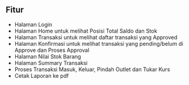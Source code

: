 
## Fitur

- Halaman Login
- Halaman Home untuk melihat Posisi Total Saldo dan Stok
- Halaman Transaksi untuk melihat daftar transaksi yang Approved
- Halaman Konfirmasi untuk melihat transaksi yang pending/belum di Approve dan Proses Approval
- Halaman Nilai Stok Barang
- Halaman Summary Transaksi
- Proses Transaksi Masuk, Keluar, Pindah Outlet dan Tukar Kurs
- Cetak Laporan ke pdf


